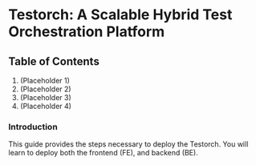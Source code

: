 # Testorch: A Scalable Hybrid Test Orchestration Platform

## Table of Contents

 1. (Placeholder 1)
 2. (Placeholder 2)
 3. (Placeholder 3)
 4. (Placeholder 4)

### Introduction
This guide provides the steps necessary to deploy the Testorch. You will learn to deploy both the frontend (FE), and backend (BE).
